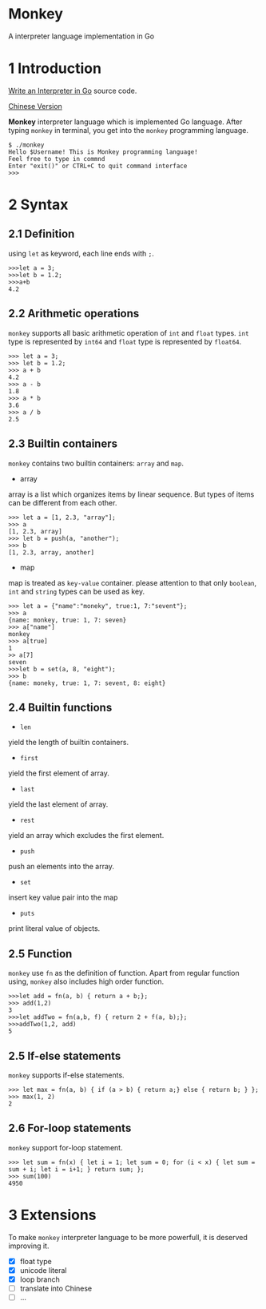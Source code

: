 # Monkey
A interpreter language implementation in Go 

# 1 Introduction
[Write an Interpreter in Go](https://interpreterbook.com) source code. 

[Chinese Version](book/README.md)

**Monkey** interpreter language which is implemented Go language. After typing `monkey` in terminal, you get into the `monkey` programming language.

```
$ ./monkey
Hello $Username! This is Monkey programming language!
Feel free to type in commnd
Enter "exit()" or CTRL+C to quit command interface
>>>
``` 

# 2 Syntax

## 2.1 Definition
using `let` as keyword, each line ends with `;`.
```
>>>let a = 3;
>>>let b = 1.2;
>>>a+b
4.2
```

## 2.2 Arithmetic operations
`monkey` supports all basic arithmetic operation of `int` and `float` types. `int` type is represented by `int64` and `float` type is represented by `float64`.

```
>>> let a = 3;
>>> let b = 1.2;
>>> a + b
4.2
>>> a - b
1.8
>>> a * b 
3.6
>>> a / b 
2.5
```

## 2.3 Builtin containers
`monkey` contains two builtin containers: `array` and `map`. 
- array

array is a list which organizes items by linear sequence. But types of items can be different from each other.

```
>>> let a = [1, 2.3, "array"];
>>> a 
[1, 2.3, array]
>>> let b = push(a, "another");
>>> b 
[1, 2.3, array, another]
```

- map

map is treated as `key-value` container. please attention to that only `boolean`, `int` and `string` types can be used as key.

```
>>> let a = {"name":"moneky", true:1, 7:"sevent"};
>>> a
{name: monkey, true: 1, 7: seven}
>>> a["name"]
monkey
>>> a[true]
1
>> a[7]
seven
>>>let b = set(a, 8, "eight");
>>> b 
{name: moneky, true: 1, 7: sevent, 8: eight}
```

## 2.4 Builtin functions

- `len`

yield the length of builtin containers.

- `first`

yield the first element of array.

- `last`

yield the last element of array.

- `rest`

yield an array which excludes the first element.

- `push`

push an elements into the array.

- `set`

insert key value pair into the map

- `puts`

print literal value of objects.


## 2.5 Function

`monkey` use `fn` as the definition of function. Apart from regular function using, `monkey` also includes high order function.

```
>>>let add = fn(a, b) { return a + b;};
>>> add(1,2)
3
>>>let addTwo = fn(a,b, f) { return 2 + f(a, b);};
>>>addTwo(1,2, add)
5
```

## 2.5 If-else statements

`monkey` supports if-else statements.
```
>>> let max = fn(a, b) { if (a > b) { return a;} else { return b; } };
>>> max(1, 2)
2
```

## 2.6 For-loop statements

`monkey` support for-loop statement.

```
>>> let sum = fn(x) { let i = 1; let sum = 0; for (i < x) { let sum = sum + i; let i = i+1; } return sum; };
>>> sum(100)
4950
```


# 3 Extensions
To make `monkey` interpreter language to be more powerfull, it is deserved improving it.

- [x] float type
- [x] unicode literal
- [x] loop branch
- [ ] translate into Chinese
- [ ] ... 